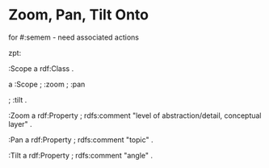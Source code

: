 # Zoom, Pan, Tilt Onto

for #:semem - need associated actions

zpt:

:Scope a rdf:Class .

<example> a :Scope ;
    :zoom <z> ;
    :pan <p> ;
    :tilt <t> .

:Zoom a rdf:Property ;
      rdfs:comment "level of abstraction/detail, conceptual layer" .

:Pan a rdf:Property ;
     rdfs:comment "topic" .

:Tilt a rdf:Property ;
     rdfs:comment "angle" .
